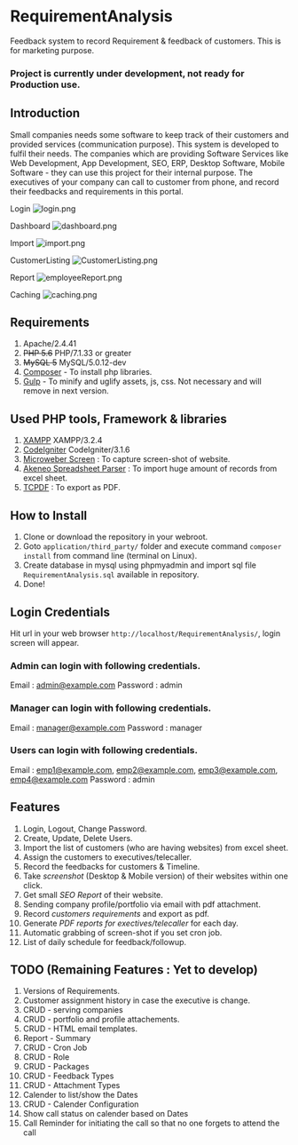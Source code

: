 # RequirementAnalysis
Feedback system to record Requirement & feedback of customers. This is for marketing purpose.

### Project is currently under development, not ready for Production use.

## Introduction
Small companies needs some software to keep track of their customers and provided services (communication purpose). This system is developed to fulfil their needs. The companies which are providing Software Services like Web Development, App Development, SEO, ERP, Desktop Software, Mobile Software - they can use this project for their internal purpose.
The executives of your company can call to customer from phone, and record their feedbacks and requirements in this portal.

Login
![login.png](https://github.com/dineshkummarc/RequirementAnalysis/blob/master/uploads/screenshots/login.png)

Dashboard
![dashboard.png](https://github.com/dineshkummarc/RequirementAnalysis/blob/master/uploads/screenshots/dashboard.png)

Import
![import.png](https://github.com/dineshkummarc/RequirementAnalysis/blob/master/uploads/screenshots/import.png)

CustomerListing
![CustomerListing.png](https://github.com/dineshkummarc/RequirementAnalysis/blob/master/uploads/screenshots/CustomerListing.png)

Report
![employeeReport.png](https://github.com/dineshkummarc/RequirementAnalysis/blob/master/uploads/screenshots/employeeReport.png)

Caching
![caching.png](https://github.com/dineshkummarc/RequirementAnalysis/blob/master/uploads/screenshots/caching.png)


## Requirements
1. Apache/2.4.41
2. ~~PHP 5.6~~ PHP/7.1.33 or greater
3. ~~MySQL 5~~ MySQL/5.0.12-dev
4. [Composer](https://getcomposer.org) - To install php libraries.
5. [Gulp](https://gulpjs.com/) - To minify and uglify assets, js, css. Not necessary and will remove in next version.

## Used PHP tools, Framework & libraries
1. [XAMPP](https://www.apachefriends.org/index.html) XAMPP/3.2.4
2. [CodeIgniter](https://codeigniter.com/) CodeIgniter/3.1.6
3. [Microweber Screen](https://github.com/microweber/screen) : To capture screen-shot of website.
4. [Akeneo Spreadsheet Parser](https://github.com/akeneo-labs/spreadsheet-parser) : To import huge amount of records from excel sheet.
5. [TCPDF](https://github.com/tecnickcom/tcpdf) : To export as PDF.

## How to Install

1. Clone or download the repository in your webroot.
2. Goto ```application/third_party/``` folder and execute command ```composer install``` from command line (terminal on Linux).
3. Create database in mysql using phpmyadmin and import sql file ```RequirementAnalysis.sql``` available in repository.
4. Done!

## Login Credentials
Hit url in your web browser ```http://localhost/RequirementAnalysis/```, login screen will appear. 

### Admin can login with following credentials.

Email : admin@example.com
Password : admin

### Manager can login with following credentials.

Email : manager@example.com
Password : manager

### Users can login with following credentials.

Email : emp1@example.com, emp2@example.com, emp3@example.com, emp4@example.com
Password : admin



## Features
1. Login, Logout, Change Password.
2. Create, Update, Delete Users.
3. Import the list of customers (who are having websites) from excel sheet.
4. Assign the customers to executives/telecaller.
5. Record the feedbacks for customers & Timeline.
6. Take *screenshot* (Desktop & Mobile version) of their websites within one click.
7. Get small *SEO Report* of their website.
8. Sending company profile/portfolio via email with pdf attachment.
9. Record *customers requirements* and export as pdf.
10. Generate *PDF reports for exectives/telecaller* for each day.
11. Automatic grabbing of screen-shot if you set cron job.
12. List of daily schedule for feedback/followup.

## TODO (Remaining Features : Yet to develop)
1. Versions of Requirements.
2. Customer assignment history in case the executive is change.
3. CRUD - serving companies 
4. CRUD - portfolio and profile attachements.
5. CRUD - HTML email templates.
6. Report - Summary
7. CRUD - Cron Job
8. CRUD - Role
9. CRUD - Packages
10. CRUD - Feedback Types
11. CRUD - Attachment Types
12. Calender to list/show the Dates
13. CRUD - Calender Configuration
14. Show call status on calender based on Dates
15. Call Reminder for initiating the call so that no one forgets to attend the call
